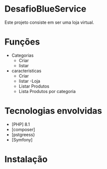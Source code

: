 # DesafioBlueService

Este projeto consiste em ser uma loja virtual. 

# Funções 

- Categorias 
  - Criar
  - listar
- caracteristicas
  - Criar 
  - listar
-Loja
  - Listar Produtos
  - Lista Produtos por categoria 

# Tecnologias envolvidas

- [PHP] 8.1 
- [composer] 
- [pstgreess}
- [Symfony]

# Instalação


